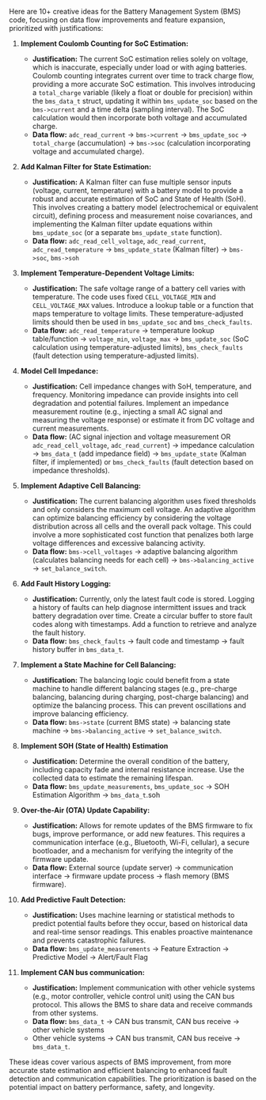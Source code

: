 Here are 10+ creative ideas for the Battery Management System (BMS) code, focusing on data flow improvements and feature expansion, prioritized with justifications:

1.  **Implement Coulomb Counting for SoC Estimation:**

    *   **Justification:** The current SoC estimation relies solely on voltage, which is inaccurate, especially under load or with aging batteries. Coulomb counting integrates current over time to track charge flow, providing a more accurate SoC estimation. This involves introducing a `total_charge` variable (likely a float or double for precision) within the `bms_data_t` struct, updating it within `bms_update_soc` based on the `bms->current` and a time delta (sampling interval). The SoC calculation would then incorporate both voltage and accumulated charge.
    *   **Data flow:** `adc_read_current` -> `bms->current` -> `bms_update_soc` -> `total_charge` (accumulation) -> `bms->soc` (calculation incorporating voltage and accumulated charge).

2.  **Add Kalman Filter for State Estimation:**

    *   **Justification:** A Kalman filter can fuse multiple sensor inputs (voltage, current, temperature) with a battery model to provide a robust and accurate estimation of SoC and State of Health (SoH). This involves creating a battery model (electrochemical or equivalent circuit), defining process and measurement noise covariances, and implementing the Kalman filter update equations within `bms_update_soc` (or a separate `bms_update_state` function).
    *   **Data flow:** `adc_read_cell_voltage`, `adc_read_current`, `adc_read_temperature` -> `bms_update_state` (Kalman filter) -> `bms->soc`, `bms->soh`

3.  **Implement Temperature-Dependent Voltage Limits:**

    *   **Justification:** The safe voltage range of a battery cell varies with temperature. The code uses fixed `CELL_VOLTAGE_MIN` and `CELL_VOLTAGE_MAX` values. Introduce a lookup table or a function that maps temperature to voltage limits. These temperature-adjusted limits should then be used in `bms_update_soc` and `bms_check_faults`.
    *   **Data flow:** `adc_read_temperature` -> temperature lookup table/function -> `voltage_min`, `voltage_max` -> `bms_update_soc` (SoC calculation using temperature-adjusted limits), `bms_check_faults` (fault detection using temperature-adjusted limits).

4.  **Model Cell Impedance:**

    *   **Justification:** Cell impedance changes with SoH, temperature, and frequency. Monitoring impedance can provide insights into cell degradation and potential failures. Implement an impedance measurement routine (e.g., injecting a small AC signal and measuring the voltage response) or estimate it from DC voltage and current measurements.
    *   **Data flow:** (AC signal injection and voltage measurement OR `adc_read_cell_voltage`, `adc_read_current`) -> impedance calculation -> `bms_data_t` (add impedance field) -> `bms_update_state` (Kalman filter, if implemented) or `bms_check_faults` (fault detection based on impedance thresholds).

5.  **Implement Adaptive Cell Balancing:**

    *   **Justification:** The current balancing algorithm uses fixed thresholds and only considers the maximum cell voltage. An adaptive algorithm can optimize balancing efficiency by considering the voltage distribution across all cells and the overall pack voltage. This could involve a more sophisticated cost function that penalizes both large voltage differences and excessive balancing activity.
    *   **Data flow:** `bms->cell_voltages` -> adaptive balancing algorithm (calculates balancing needs for each cell) -> `bms->balancing_active` -> `set_balance_switch`.

6.  **Add Fault History Logging:**

    *   **Justification:** Currently, only the latest fault code is stored. Logging a history of faults can help diagnose intermittent issues and track battery degradation over time. Create a circular buffer to store fault codes along with timestamps. Add a function to retrieve and analyze the fault history.
    *   **Data flow:** `bms_check_faults` -> fault code and timestamp -> fault history buffer in `bms_data_t`.

7.  **Implement a State Machine for Cell Balancing:**

    *   **Justification:** The balancing logic could benefit from a state machine to handle different balancing stages (e.g., pre-charge balancing, balancing during charging, post-charge balancing) and optimize the balancing process. This can prevent oscillations and improve balancing efficiency.
    *   **Data flow:** `bms->state` (current BMS state) -> balancing state machine -> `bms->balancing_active` -> `set_balance_switch`.

8.  **Implement SOH (State of Health) Estimation**

    *   **Justification:** Determine the overall condition of the battery, including capacity fade and internal resistance increase. Use the collected data to estimate the remaining lifespan.
    *   **Data flow:** `bms_update_measurements`, `bms_update_soc` -> SOH Estimation Algorithm -> `bms_data_t`.soh

9.  **Over-the-Air (OTA) Update Capability:**

    *   **Justification:** Allows for remote updates of the BMS firmware to fix bugs, improve performance, or add new features. This requires a communication interface (e.g., Bluetooth, Wi-Fi, cellular), a secure bootloader, and a mechanism for verifying the integrity of the firmware update.
    *   **Data flow:** External source (update server) -> communication interface -> firmware update process -> flash memory (BMS firmware).

10. **Add Predictive Fault Detection:**

    *   **Justification:** Uses machine learning or statistical methods to predict potential faults before they occur, based on historical data and real-time sensor readings. This enables proactive maintenance and prevents catastrophic failures.
    *   **Data flow:** `bms_update_measurements` -> Feature Extraction -> Predictive Model -> Alert/Fault Flag

11. **Implement CAN bus communication:**

    *   **Justification:** Implement communication with other vehicle systems (e.g., motor controller, vehicle control unit) using the CAN bus protocol. This allows the BMS to share data and receive commands from other systems.
    *   **Data flow:** `bms_data_t` -> CAN bus transmit, CAN bus receive -> other vehicle systems
    *   Other vehicle systems -> CAN bus transmit, CAN bus receive -> `bms_data_t`.

These ideas cover various aspects of BMS improvement, from more accurate state estimation and efficient balancing to enhanced fault detection and communication capabilities. The prioritization is based on the potential impact on battery performance, safety, and longevity.